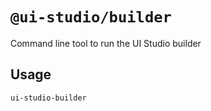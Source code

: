 # `@ui-studio/builder`

Command line tool to run the UI Studio builder

## Usage

```
ui-studio-builder
```
